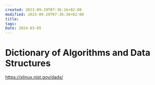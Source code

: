 ```yaml
---
created: 2023-09-29T07:36:16+02:00
modified: 2023-09-29T07:36:38+02:00
title: 
tags: 
Date: 2024-03-05
---
```


# 
# Dictionary of Algorithms and Data Structures

<https://xlinux.nist.gov/dads/>
